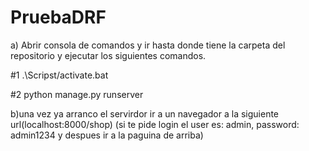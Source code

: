 # PruebaDRF

a) Abrir consola de comandos y ir hasta donde tiene la carpeta del repositorio y ejecutar los siguientes comandos.

#1 .\Scripst/activate.bat

#2 python manage.py runserver

b)una vez ya arranco el servirdor ir a un navegador a la siguiente url(localhost:8000/shop)
(si te pide login el user es: admin, password: admin1234 y despues ir a la paguina de arriba)

